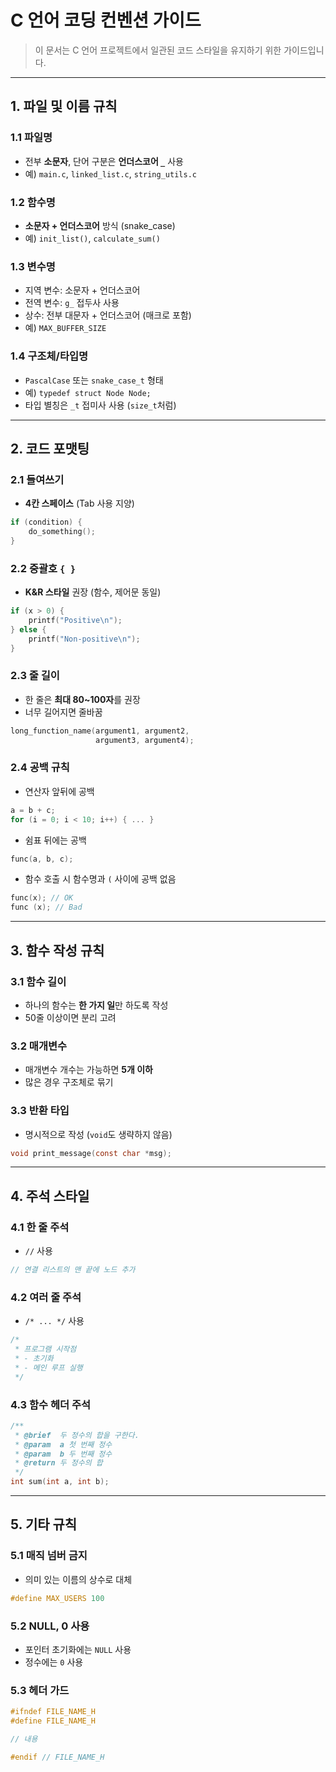 # C 언어 코딩 컨벤션 가이드

> 이 문서는 C 언어 프로젝트에서 일관된 코드 스타일을 유지하기 위한 가이드입니다.

---

## 1. 파일 및 이름 규칙

### 1.1 파일명
- 전부 **소문자**, 단어 구분은 **언더스코어 `_`** 사용
- 예) `main.c`, `linked_list.c`, `string_utils.c`

### 1.2 함수명
- **소문자 + 언더스코어** 방식 (snake_case)
- 예) `init_list()`, `calculate_sum()`

### 1.3 변수명
- 지역 변수: 소문자 + 언더스코어
- 전역 변수: `g_` 접두사 사용
- 상수: 전부 대문자 + 언더스코어 (매크로 포함)
- 예) `MAX_BUFFER_SIZE`

### 1.4 구조체/타입명
- `PascalCase` 또는 `snake_case_t` 형태
- 예) `typedef struct Node Node;`
- 타입 별칭은 `_t` 접미사 사용 (`size_t`처럼)

---

## 2. 코드 포맷팅

### 2.1 들여쓰기
- **4칸 스페이스** (Tab 사용 지양)
```c
if (condition) {
    do_something();
}
```

### 2.2 중괄호 `{ }`
- **K&R 스타일** 권장 (함수, 제어문 동일)
```c
if (x > 0) {
    printf("Positive\n");
} else {
    printf("Non-positive\n");
}
```

### 2.3 줄 길이
- 한 줄은 **최대 80~100자**를 권장
- 너무 길어지면 줄바꿈
```c
long_function_name(argument1, argument2,
                   argument3, argument4);
```

### 2.4 공백 규칙
- 연산자 앞뒤에 공백
```c
a = b + c;
for (i = 0; i < 10; i++) { ... }
```
- 쉼표 뒤에는 공백
```c
func(a, b, c);
```
- 함수 호출 시 함수명과 `(` 사이에 공백 없음
```c
func(x); // OK
func (x); // Bad
```

---

## 3. 함수 작성 규칙

### 3.1 함수 길이
- 하나의 함수는 **한 가지 일**만 하도록 작성
- 50줄 이상이면 분리 고려

### 3.2 매개변수
- 매개변수 개수는 가능하면 **5개 이하**
- 많은 경우 구조체로 묶기

### 3.3 반환 타입
- 명시적으로 작성 (`void`도 생략하지 않음)
```c
void print_message(const char *msg);
```

---

## 4. 주석 스타일

### 4.1 한 줄 주석
- `//` 사용
```c
// 연결 리스트의 맨 끝에 노드 추가
```

### 4.2 여러 줄 주석
- `/* ... */` 사용
```c
/*
 * 프로그램 시작점
 * - 초기화
 * - 메인 루프 실행
 */
```

### 4.3 함수 헤더 주석
```c
/**
 * @brief  두 정수의 합을 구한다.
 * @param  a 첫 번째 정수
 * @param  b 두 번째 정수
 * @return 두 정수의 합
 */
int sum(int a, int b);
```

---

## 5. 기타 규칙

### 5.1 매직 넘버 금지
- 의미 있는 이름의 상수로 대체
```c
#define MAX_USERS 100
```

### 5.2 NULL, 0 사용
- 포인터 초기화에는 `NULL` 사용
- 정수에는 `0` 사용

### 5.3 헤더 가드
```c
#ifndef FILE_NAME_H
#define FILE_NAME_H

// 내용

#endif // FILE_NAME_H
```
